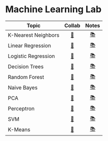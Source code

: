 # Machine Learning Lab

| Topic                                                      |                           Collab                             |                          Notes                              |
| ----------------------------------------------------------- | :----------------------------------------------------------: | :----------------------------------------------------------: |
| K-Nearest Neighbors                                        | [:notebook:](#)                                             |                   [:books:](#)                                |
| Linear Regression                                           | [:notebook:](#)                                             |                   [:books:](#)                                |
| Logistic Regression                                         | [:notebook:](#)                                             |                   [:books:](#)                                |
| Decision Trees                                              | [:notebook:](#)                                             |                   [:books:](#)                                |
| Random Forest                                               | [:notebook:](#)                                             |                   [:books:](#)                                |
| Naive Bayes                                                 | [:notebook:](#)                                             |                   [:books:](#)                                |
| PCA                                                         | [:notebook:](#)                                             |                   [:books:](#)                                |
| Perceptron                                                  | [:notebook:](#)                                             |                   [:books:](#)                                |
| SVM                                                         | [:notebook:](#)                                             |                   [:books:](#)                                |
| K-Means                                                     | [:notebook:](#)                                             |                   [:books:](#)                                |

